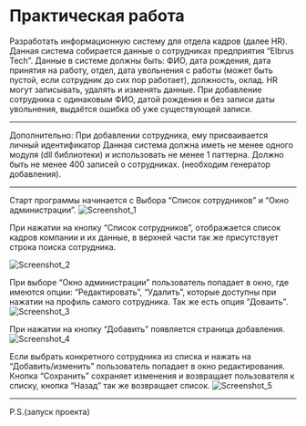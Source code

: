 # Практическая работа

 Разработать информационную систему для отдела кадров (далее HR). Данная система собирается данные о сотрудниках предприятия “Elbrus Tech”. Данные в системе должны быть: ФИО, дата рождения, дата принятия на работу, отдел, дата увольнения с работы (может быть пустой, если сотрудник до сих пор работает), должность, оклад. 
HR могут записывать, удалять и изменять данные. 
При добавление сотрудника с одинаковым ФИО, датой рождения и без записи даты увольнения, выдаётся ошибка об уже существующей записи.
***
Дополнительно:
При добавлении сотрудника, ему присваивается личный идентификатор
Данная система должна иметь не менее одного модуля (dll библиотеки) и использовать не менее 1 паттерна.
Должно быть не менее 400 записей о сотрудниках. (необходим генератор добавления).
***
Старт программы начинается с Выбора “Список сотрудников” и “Окно администрации”.
![Screenshot_1](https://user-images.githubusercontent.com/116517177/230460169-873dcf75-4832-4e18-9524-319b4dfefb15.png)

При нажатии на кнопку “Список сотрудников”, отображается список кадров компании и их данные, в верхней части так же присутствует строка поиска сотрудника.

![Screenshot_2](https://user-images.githubusercontent.com/116517177/230460172-38f654ee-ee1c-4b36-9783-a8d658304b11.png)

При выборе “Окно администрации” пользователь попадает в окно, где имеются опции: “Редактировать”, “Удалить”, которые доступны при нажатии на профиль самого сотрудника. Так же есть опция “Доваить”.
![Screenshot_3](https://user-images.githubusercontent.com/116517177/230460155-9d129168-315d-47b2-9d2f-7a497712c77f.png)

При нажатии на кнопку “Добавить” появляется страница добавления.
![Screenshot_4](https://user-images.githubusercontent.com/116517177/230460162-423998f0-b61e-4e63-8988-f601a790384c.png)

Если выбрать конкретного сотрудника из списка и нажать на “Добавить/изменить” пользователь попадает в окно редактирования. Кнопка “Сохранить” сохраняет изменения и возвращает пользователя к списку, кнопка “Назад” так же возвращает список.
![Screenshot_5](https://user-images.githubusercontent.com/116517177/230460166-e316dc00-4a58-4c30-99d3-0a9153010a2f.png)
***
P.S.(запуск проекта)
